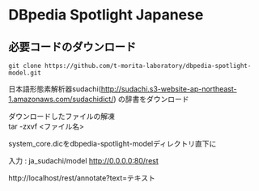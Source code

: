 # DBpedia Spotlight Japanese  

## 必要コードのダウンロード  

```git clone https://github.com/t-morita-laboratory/dbpedia-spotlight-model.git```

日本語形態素解析器sudachi(http://sudachi.s3-website-ap-northeast-1.amazonaws.com/sudachidict/) の辞書をダウンロード  

ダウンロードしたファイルの解凍  
tar -zxvf <ファイル名>

system_core.dicをdbpedia-spotlight-modelディレクトリ直下に

入力 : ja_sudachi/model 
       http://0.0.0.0:80/rest

http://localhost/rest/annotate?text=テキスト
